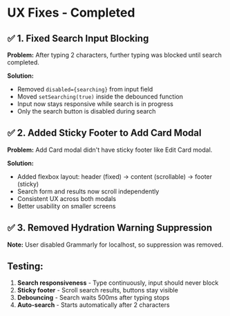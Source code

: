 # UX Fixes - Completed

## ✅ 1. Fixed Search Input Blocking
**Problem:** After typing 2 characters, further typing was blocked until search completed.

**Solution:**
- Removed `disabled={searching}` from input field
- Moved `setSearching(true)` inside the debounced function
- Input now stays responsive while search is in progress
- Only the search button is disabled during search

## ✅ 2. Added Sticky Footer to Add Card Modal
**Problem:** Add Card modal didn't have sticky footer like Edit Card modal.

**Solution:**
- Added flexbox layout: header (fixed) → content (scrollable) → footer (sticky)
- Search form and results now scroll independently
- Consistent UX across both modals
- Better usability on smaller screens

## ✅ 3. Removed Hydration Warning Suppression
**Note:** User disabled Grammarly for localhost, so suppression was removed.

## Testing:
1. **Search responsiveness** - Type continuously, input should never block
2. **Sticky footer** - Scroll search results, buttons stay visible
3. **Debouncing** - Search waits 500ms after typing stops
4. **Auto-search** - Starts automatically after 2 characters

